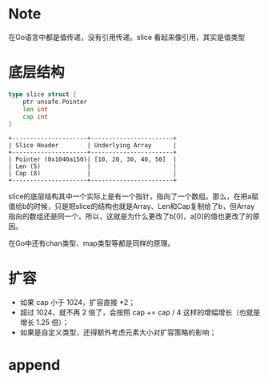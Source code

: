 # Note

在Go语言中都是值传递，没有引用传递。slice 看起来像引用，其实是值类型

# 底层结构

```go
type slice struct {
    ptr unsafe.Pointer
    len int
    cap int
}
```

```
+---------------------+-----------------------+
| Slice Header        | Underlying Array      |
+---------------------+-----------------------+
| Pointer (0x1040a150)| [10, 20, 30, 40, 50]  |
| Len (5)             |                       |
| Cap (8)             |                       |
+---------------------+-----------------------+
```

slice的底层结构其中一个实际上是有一个指针，指向了一个数组。那么，在把a赋值给b的时候，只是把slice的结构也就是Array、Len和Cap复制给了b，但Array指向的数组还是同一个。所以，这就是为什么更改了b[0]，a[0]的值也更改了的原因。

在Go中还有chan类型、map类型等都是同样的原理。


# 扩容

* 如果 cap 小于 1024，扩容直接 *2；
* 超过 1024，就不再 2 倍了，会按照 cap += cap / 4 这样的增幅增长（也就是增长 1.25 倍）；
* 如果是自定义类型，还得额外考虑元素大小对扩容策略的影响；

# append
